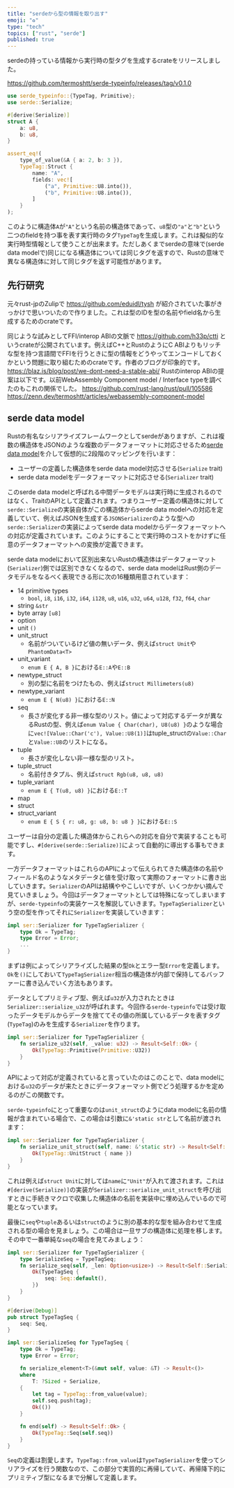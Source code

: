 ```yaml
---
title: "serdeから型の情報を取り出す"
emoji: "♻"
type: "tech"
topics: ["rust", "serde"]
published: true
---
```


serdeの持っている情報から実行時の型タグを生成するcrateをリリースしました。

https://github.com/termoshtt/serde-typeinfo/releases/tag/v0.1.0

```rust
use serde_typeinfo::{TypeTag, Primitive};
use serde::Serialize;

#[derive(Serialize)]
struct A {
    a: u8,
    b: u8,
}

assert_eq!(
    type_of_value(&A { a: 2, b: 3 }),
    TypeTag::Struct {
        name: "A",
        fields: vec![
            ("a", Primitive::U8.into()),
            ("b", Primitive::U8.into()),
        ]
    }
);
```

このように構造体`A`が`"A"`という名前の構造体であって、`u8`型の`"a"`と`"b"`という二つのfieldを持つ事を表す実行時のタグ`TypeTag`を生成します。これは擬似的な実行時型情報として使うことが出来ます。ただしあくまでserdeの意味で(serde data modelで)同じになる構造体については同じタグを返すので、Rustの意味で異なる構造体に対して同じタグを返す可能性があります。

先行研究
---------
元々rust-jpのZulipで
https://github.com/eduidl/tysh
が紹介されていた事がきっかけで思いついたので作りました。これは型のIDを型の名前やfield名から生成するためのcrateです。

同じような試みとしてFFI/interop ABIの文脈で
https://github.com/h33p/ctti
というcrateが公開されています。例えばC++とRustのようにC ABIよりもリッチな型を持つ言語間でFFIを行うときに型の情報をどうやってエンコードしておくかという問題に取り組むためのcrateです。作者のブログが印象的です。
https://blaz.is/blog/post/we-dont-need-a-stable-abi/
Rustのinterop ABIの提案は以下です。以前WebAssembly Component model / Interface typeを調べたのもこれの関係でした。
https://github.com/rust-lang/rust/pull/105586
https://zenn.dev/termoshtt/articles/webassembly-component-model

serde data model
-----------------
Rustの有名なシリアライズフレームワークとしてserdeがありますが、これは複数の構造体をJSONのような複数のデータフォーマットに対応させるため[serde data model](https://serde.rs/data-model.html)を介して仮想的に2段階のマッピングを行います：

- ユーザーの定義した構造体をserde data model対応させる(`Serialize` trait)
- serde data modelをデータフォーマットに対応させる(`Serializer` trait)

このserde data modelと呼ばれる中間データモデルは実行時に生成されるのではなく、TraitのAPIとして定義されます。つまりユーザー定義の構造体に対して`serde::Serialize`の実装自体がこの構造体からserde data modelへの対応を定義していて、例えばJSONを生成する`JSONSerializer`のような型への`serde::Serializer`の実装によってserde data modelからデータフォーマットへの対応が定義されています。このようにすることで実行時のコストをかけずに任意のデータフォーマットへの変換が定義できます。

serde data modelにおいて区別出来ないRustの構造体はデータフォーマット(`Serializer`)側では区別できなくなるので、serde data modelはRust側のデータモデルをなるべく表現できる形に次の16種類用意されています：

- 14 primitive types
  - `bool`, `i8`, `i16`, `i32`, `i64`, `i128`, `u8`, `u16`, `u32`, `u64`, `u128`, `f32`, `f64`, `char`
- string `&str`
- byte array `[u8]`
- option
- unit `()`
- unit_struct
  - 名前がついているけど値の無いデータ、例えば`struct Unit`や`PhantomData<T>`
- unit_variant
  - `enum E { A, B }`における`E::A`や`E::B`
- newtype_struct
  - 別の型に名前をつけたもの、例えば`struct Millimeters(u8)`
- newtype_variant
  - `enum E { N(u8) }`における`E::N`
- seq
  - 長さが変化する非一様な型のリスト。値によって対応するデータが異なるRustの型、例えば`enum Value { Char(char), U8(u8) }`のような場合に`vec![Value::Char('c'), Value::U8(1)]`はtuple_structの`Value::Char`と`Value::U8`のリストになる。
- tuple
  - 長さが変化しない非一様な型のリスト。
- tuple_struct
  - 名前付きタプル、例えば`struct Rgb(u8, u8, u8)`
- tuple_variant
  - `enum E { T(u8, u8) }`における`E::T`
- map
- struct
- struct_variant
  - `enum E { S { r: u8, g: u8, b: u8 } }`における`E::S`

ユーザーは自分の定義した構造体からこれらへの対応を自分で実装することも可能ですし、`#[derive(serde::Serialize)]`によって自動的に導出する事もできます。

一方データフォーマットはこれらのAPIによって伝えられてきた構造体の名前やフィールド名のようなメタデータと値を受け取って実際のフォーマットに書き出していきます。`Serializer`のAPIは結構ややこしいですが、いくつかかい摘んで見ていきましょう。今回はデータフォーマットとしては特殊になってしまいますが、`serde-typeinfo`の実装ケースを解説していきます。`TypeTagSerializer`という空の型を作ってそれに`Serializer`を実装していきます：

```rust
impl ser::Serializer for TypeTagSerializer {
    type Ok = TypeTag;
    type Error = Error;
    ...
}
```

まずは例によってシリアライズした結果の型`Ok`とエラー型`Error`を定義します。`Ok`を`()`にしておいて`TypeTagSerializer`相当の構造体が内部で保持してるバッファーに書き込んでいく方法もあります。

データとしてプリミティブ型、例えば`u32`が入力されたときは`Serializer::serialize_u32`が呼ばれます。今回作る`serde-typeinfo`では受け取ったデータモデルからデータを捨ててその値の所属しているデータを表すタグ(`TypeTag`)のみを生成する`Serializer`を作ります。

```rust
impl ser::Serializer for TypeTagSerializer {
    fn serialize_u32(self, _value: u32) -> Result<Self::Ok> {
        Ok(TypeTag::Primitive(Primitive::U32))
    }
}
```

APIによって対応が定義されていると言っていたのはこのことで、data modelにおける`u32`のデータが来たときにデータフォーマット側でどう処理するかを定めるのがこの関数です。

`serde-typeinfo`にとって重要なのは`unit_struct`のようにdata modelに名前の情報が含まれている場合で、この場合は引数に`&'static str`として名前が渡されます：

```rust
impl ser::Serializer for TypeTagSerializer {
    fn serialize_unit_struct(self, name: &'static str) -> Result<Self::Ok> {
        Ok(TypeTag::UnitStruct { name })
    }
}
```

これは例えば`struct Unit`に対しては`name`に`"Unit"`が入れて渡されます。これは`#[derive(Serialize)]`の実装が`Serializer::serialize_unit_struct`を呼び出すときに手続きマクロで収集した構造体の名前を実装中に埋め込んでいるので可能となっています。

最後に`seq`や`tuple`あるいは`struct`のように別の基本的な型を組み合わせて生成される型の場合を見ましょう。この場合は一旦サブの構造体に処理を移します。その中で一番単純な`seq`の場合を見てみましょう：

```rust
impl ser::Serializer for TypeTagSerializer {
    type SerializeSeq = TypeTagSeq;
    fn serialize_seq(self, _len: Option<usize>) -> Result<Self::SerializeSeq> {
        Ok(TypeTagSeq {
            seq: Seq::default(),
        })
    }
}

#[derive(Debug)]
pub struct TypeTagSeq {
    seq: Seq,
}

impl ser::SerializeSeq for TypeTagSeq {
    type Ok = TypeTag;
    type Error = Error;

    fn serialize_element<T>(&mut self, value: &T) -> Result<()>
    where
        T: ?Sized + Serialize,
    {
        let tag = TypeTag::from_value(value);
        self.seq.push(tag);
        Ok(())
    }

    fn end(self) -> Result<Self::Ok> {
        Ok(TypeTag::Seq(self.seq))
    }
}
```

`Seq`の定義は割愛します。`TypeTag::from_value`は`TypeTagSerializer`を使ってシリアライズを行う関数なので、この部分で実質的に再帰していて、再帰降下的にプリミティブ型になるまで分解して定義します。
